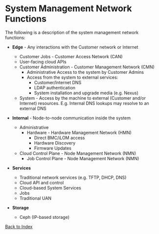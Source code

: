 # System Management Network Functions

The following is a description of the system management network functions:

* **Edge** - Any interactions with the Customer network or Internet
	* Customer Jobs - Customer Access Network (CAN)
	* User-facing cloud APIs
	* Customer Administration - Customer Management Network (CMN)
		* Administrative Access to the system by Customer Admins
		* Access from the system to external services:
			* Customer/Internet DNS
			* LDAP authentication
			* System installation and upgrade media (e.g. Nexus)
	* System - Access by the machine to external (Customer and/or Internet) resources. E.g. Internal DNS lookups may resolve to an external DNS

* **Internal** - Node-to-node communication inside the system
	* Administrative
		* Hardware - Hardware Management Network (HMN)
			* Direct BMC/iLOM access
			* Hardware Discovery
			* Firmware Updates
	* Cloud Control Plane - Node Management Network (NMN)
		* Job Control Plane - Node Management Network (NMN)
* **Services**
	* Traditional network services (e.g. TFTP, DHCP, DNS)
	* Cloud API and control
	* Cloud-based System Services
	* Jobs
	* Traditional UAN
* **Storage**
	* Ceph (IP-based storage)

[Back to Index](../README.md)
